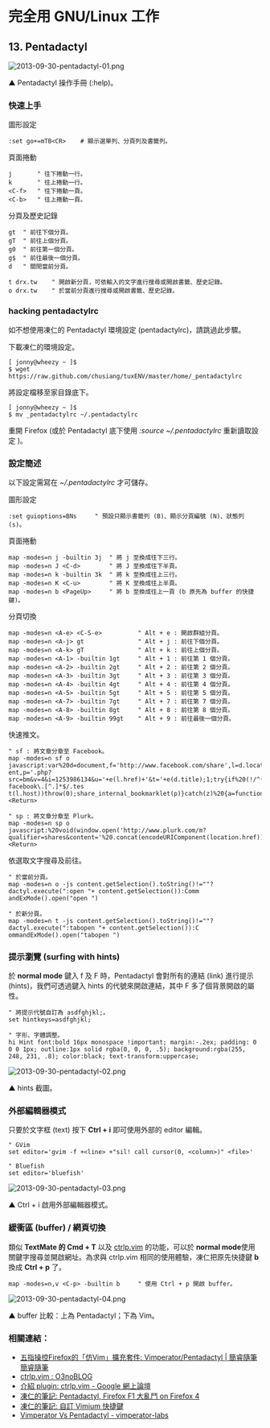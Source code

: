 # 完全用 GNU/Linux 工作

## 13. Pentadactyl

![2013-09-30-pentadactyl-01.png](imgs/2013-09-30-pentadactyl-01.png)

▲ Pentadactyl 操作手冊 (:help)。

### 快速上手

圖形設定

	:set go+=mTB<CR>	# 顯示選單列、分頁列及書籤列。

頁面捲動

	j		" 往下捲動一行。
	k		" 往上捲動一行。
	<C-f>	" 往下捲動一頁。
	<C-b> 	" 往上捲動一頁。

分頁及歷史記錄

	gt	" 前往下個分頁。
	gT	" 前往上個分頁。
	g0	" 前往第一個分頁。
	g$	" 前往最後一個分頁。
	d	" 關閉當前分頁。

	t drx.tw	" 開啟新分頁，可依輸入的文字進行搜尋或開啟書籤、歷史記錄。
	o drx.tw	" 於當前分頁進行搜尋或開啟書籤、歷史記錄。

### hacking pentadactylrc

如不想使用凍仁的 Pentadactyl 環境設定 (pentadactylrc)，請跳過此步驟。

下載凍仁的環境設定。

	[ jonny@wheezy ~ ]$
    $ wget https://raw.github.com/chusiang/tuxENV/master/home/_pentadactylrc

將設定檔移至家目錄底下。

	[ jonny@wheezy ~ ]$
    $ mv _pentadactylrc ~/.pentadactylrc

重開 Firefox (或於 Pentadactyl 底下使用 *:source ~/.pentadactylrc* 重新讀取設定 )。

### 設定簡述

以下設定需寫在 *~/.pentadactylrc* 才可儲存。

圖形設定

	:set guioptions=BNs		" 預設只顯示書籤列 (B)、顯示分頁編號 (N)、狀態列 (s)。

頁面捲動

	map -modes=n j -builtin 3j	" 將 j 至換成往下三行。
	map -modes=n J <C-d>		" 將 J 至換成往下半頁。
	map -modes=n k -builtin 3k	" 將 k 至換成往上三行。
	map -modes=n K <C-u>		" 將 K 至換成往上半頁。
	map -modes=n b <PageUp>		" 將 b 至換成往上一頁 (b 原先為 buffer 的快捷鍵)。

分頁切換

	map -modes=n <A-e> <C-S-e>			" Alt + e : 開啟群組分頁。
	map -modes=n <A-j> gt				" Alt + j : 前往下個分頁。
	map -modes=n <A-k> gT				" Alt + k : 前往上個分頁。
	map -modes=n <A-1> -builtin 1gt		" Alt + 1 : 前往第 1 個分頁。
	map -modes=n <A-2> -builtin 2gt		" Alt + 2 : 前往第 2 個分頁。
	map -modes=n <A-3> -builtin 3gt		" Alt + 3 : 前往第 3 個分頁。
	map -modes=n <A-4> -builtin 4gt		" Alt + 4 : 前往第 4 個分頁。
	map -modes=n <A-5> -builtin 5gt		" Alt + 5 : 前往第 5 個分頁。
	map -modes=n <A-7> -builtin 7gt		" Alt + 7 : 前往第 7 個分頁。
	map -modes=n <A-8> -builtin 8gt		" Alt + 8 : 前往第 8 個分頁。
	map -modes=n <A-9> -builtin 99gt	" Alt + 9 : 前往最後一個分頁。

快速推文。

	" sf : 將文章分章至 Facebook。
	map -modes=n sf o javascript:var%20d=document,f='http://www.facebook.com/share',l=d.location,e=encodeURICompon
	ent,p='.php?src=bm&v=4&i=1253986134&u='+e(l.href)+'&t='+e(d.title);1;try{if%20(!/^(.*\.)?facebook\.[^.]*$/.tes
	t(l.host))throw(0);share_internal_bookmarklet(p)}catch(z)%20{a=function()%20{if%20(!window.open(f+'r'+p,'sharer','toolbar=0,status=0,resizable=1,width=626,height=436'))l.href=f+p};if%20(/Firefox/.test(navigator.userAgent))setTimeout(a,0);else{a()}}void(0) <Return>

	" sp : 將文章分章至 Plurk。
	map -modes=n sp o javascript:%20void(window.open('http://www.plurk.com/m?qualifier=shares&content='%20.concat(encodeURIComponent(location.href))%20.concat('%20')%20.concat('(')%20.concat(encodeURIComponent(document.title))%20.concat(')'))); <Return>

依選取文字搜尋及前往。

	" 於當前分頁。
	map -modes=n o -js content.getSelection().toString()!=""?dactyl.execute(":open "+ content.getSelection()):Comm
	andExMode().open("open ")

	" 於新分頁。
	map -modes=n t -js content.getSelection().toString()!=""?dactyl.execute(":tabopen "+ content.getSelection()):C
	ommandExMode().open("tabopen ")

### 提示瀏覽 (surfing with hints)

於 **normal mode** 鍵入 f 及 F 時，Pentadactyl 會對所有的連結 (link) 進行提示 (hints)，我們可透過鍵入 hints 的代號來開啟連結，其中 F 多了個背景開啟的屬性。

	" 將提示代號自訂為 asdfghjkl;。
	set hintkeys=asdfghjkl;
	
	" 字形、字體調整。
	hi Hint font:bold 16px monospace !important; margin:-.2ex; padding: 0 0 0 1px; outline:1px solid rgba(0, 0, 0, .5); background:rgba(255, 248, 231, .8); color:black; text-transform:uppercase;

![2013-09-30-pentadactyl-02.png](imgs/2013-09-30-pentadactyl-02.png)

▲ hints 截圖。

### 外部編輯器模式

只要於文字框 (text) 按下 **Ctrl + i** 即可使用外部的 editor 編輯。

	" GVim 
	set editor='gvim -f +<line> +"sil! call cursor(0, <column>)" <file>'

	" Bluefish
	set editor='bluefish'

![2013-09-30-pentadactyl-03.png](imgs/2013-09-30-pentadactyl-03.png)

▲ Ctrl + i 啟用外部編輯器模式。

### 緩衝區 (buffer) / 網頁切換

類似 **TextMate 的 Cmd + T** 以及 [ctrlp.vim](https://github.com/kien/ctrlp.vim) 的功能，可以於 **normal mode**使用關鍵字搜尋並開啟網址。為求與 ctrlp.vim 相同的使用體驗，凍仁把原先快捷鍵 **b** 換成 **Ctrl + p** 了。

	map -modes=n,v <C-p> -builtin b		" 使用 Ctrl + p 開啟 buffer。

![2013-09-30-pentadactyl-04.png](imgs/2013-09-30-pentadactyl-04.png)

▲ buffer 比較：上為 Pentadactyl；下為 Vim。

### 相關連結：

- [五指操控Firefox的「仿Vim」擴充套件: Vimperator/Pentadactyl | 簡睿隨筆簡睿隨筆](http://jdev.tw/blog/2375/firefox-addon-vimperator-pentadactyl-vim-like)
- [ctrlp.vim : O3noBLOG](https://blog.othree.net/log/2012/11/10/ctrlpvim/)
- [介紹 plugin: ctrlp.vim - Google 網上論壇](https://groups.google.com/forum/#!topic/vim-taiwan/dnuDsKmDRz4)
- [凍仁的筆記: Pentadactyl, Firefox F1 大亂鬥 on Firefox 4](http://note.drx.tw/2011/02/pentadactyl-firefox-f1-on-firefox-4.html)
- [凍仁的筆記: 自訂 Vimium 快捷鍵](http://note.drx.tw/2011/07/chromevimium.html)
- [Vimperator Vs Pentadactyl - vimperator-labs](http://code.google.com/p/vimperator-labs/wiki/VimperatorVsPentadactyl)

